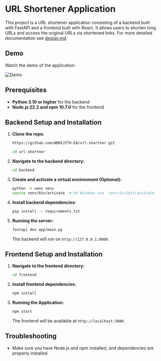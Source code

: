 # URL Shortener Application

This project is a URL shortener application consisting of a backend built with FastAPI and a frontend built with React. It allows users to shorten long URLs and access the original URLs via shortened links. For more detailed documentation see [design.md](docs/design.md).

## Demo

Watch the demo of the application:

![Demo](docs/resource/working_demo.gif)

## Prerequisites

- **Python 3.10 or higher** for the backend
- **Node.js 22.2 and npm 10.7.0** for the frontend

## Backend Setup and Installation

1. **Clone the repo:**
   ```bash
   https://github.com/ABHIJITH-EA/url-shortner.git

   cd url-shortner
   ```
1. **Navigate to the backend directory:**

   ```bash
   cd backend
   ```

2. **Create and activate a virtual environment (Optional):**

   ```bash
   python -m venv venv
   source venv/bin/activate  # On Windows use `venv\Scripts\activate`
   ```

3. **Install backend dependencies:**

   ```bash
   pip install -r requirements.txt
   ```

5. **Running the server:**

   ```bash
   fastapi dev app/main.py
   ```

   The backend will run on `http://127.0.0.1:8000`.

## Frontend Setup and Installation

1. **Navigate to the frontend directory:**

   ```bash
   cd frontend
   ```

2. **Install frontend dependencies:**

   ```bash
   npm install
   ```

3. **Running the Application:**

   ```bash
   npm start
   ```

   The frontend will be available at `http://localhost:3000`.
   

## Troubleshooting

-  Make sure you have Node.js and npm installed, and dependencies are properly installed.
